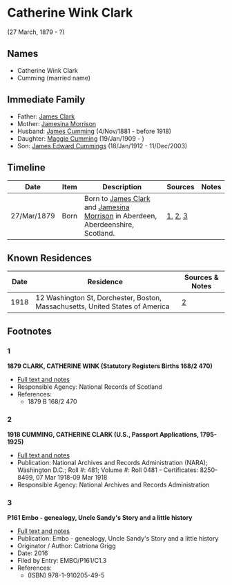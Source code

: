 ﻿---
layout: person
subject_key: i35162161
permalink: /people/i35162161
---

# Catherine Wink Clark
(27 March, 1879 - ?)

## Names

* Catherine Wink Clark
* Cumming (married name)

## Immediate Family

* Father: [James Clark](./@29410614@-james-clark-b-d.md)
* Mother: [Jamesina Morrison](./@11801376@-jamesina-morrison-b-d.md)
* Husband: [James Cumming](./@64418166@-james-cumming-b1881-11-4-d1918.md) (4/Nov/1881 - before 1918)
* Daughter: [Maggie Cumming](./@86945960@-maggie-cumming-b1909-1-19-d.md) (19/Jan/1909 - )
* Son: [James Edward Cummings](./@5591850@-james-edward-cummings-b1912-1-18-d2003-12-11.md) (18/Jan/1912 - 11/Dec/2003)

## Timeline

Date | Item | Description | Sources | Notes
---|---|---|---|---
27/Mar/1879 | Born | Born to [James Clark](./@29410614@-james-clark-b-d.md) and [Jamesina Morrison](./@11801376@-jamesina-morrison-b-d.md) in Aberdeen, Aberdeenshire, Scotland. | [1](#1), [2](#2), [3](#3) | 

## Known Residences

Date | Residence | Sources & Notes
---|---|---
1918 | 12 Washington St, Dorchester, Boston, Massachusetts, United States of America | [2](#2)

## Footnotes

### 1

**1879 CLARK, CATHERINE WINK (Statutory Registers Births 168/2 470)**

* [Full text and notes](../sources/@18147254@-1879-clark,-catherine-wink-statutory-registers-births-168-2-470-.md)
* Responsible Agency: National Records of Scotland
* References: 
  * 1879 B 168/2 470

### 2

**1918 CUMMING, CATHERINE CLARK (U.S., Passport Applications, 1795-1925)**

* [Full text and notes](../sources/@23680512@-1918-cumming,-catherine-clark-u.s.,-passport-applications,-1795-1925-.md)
* Publication: National Archives and Records Administration (NARA); Washington D.C.; Roll #: 481; Volume #: Roll 0481 - Certificates: 8250-8499, 07 Mar 1918-09 Mar 1918
* Responsible Agency: National Archives and Records Administration

### 3

**P161 Embo - genealogy, Uncle Sandy's Story and a little history**

* [Full text and notes](../sources/@95058656@-p161-embo-genealogy,-uncle-sandy's-story-and-a-little-history.md)
* Publication: Embo - genealogy, Uncle Sandy's Story and a little history
* Originator / Author: Catriona Grigg
* Date: 2016
* Filed by Entry: EMBO/P161/C1.3
* References: 
  * (ISBN) 978-1-910205-49-5

